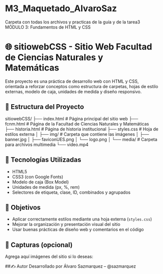 # M3_Maquetado_AlvaroSaz
Carpeta con todas los archivos y practicas de la guía y de la tarea3 MÓDULO 3: Fundamentos de HTML y CSS 

# 🌐 sitiowebCSS - Sitio Web Facultad de Ciencias Naturales y Matemáticas

Este proyecto es una práctica de desarrollo web con HTML y CSS, orientada a reforzar conceptos como estructura de carpetas, hojas de estilo externas, modelo de caja, unidades de medida y diseño responsivo. 

## 📁 Estructura del Proyecto

sitiowebCSS/
├── index.html # Página principal del sitio web
├── fcnm.html # Página de la Facultad de Ciencias Naturales y Matemáticas
├── historia.html # Página de historia institucional
├── styles.css # Hoja de estilos externa
│
├── img/ # Carpeta que contiene las imágenes
│    ├── banner.jpg
│    ├── faviconUES.png
│    └── logo.png
│
└── media/ # Carpeta para archivos multimedia
      └── video.mp4

## 🧰 Tecnologías Utilizadas

- HTML5
- CSS3 (con Google Fonts)
- Modelo de caja (Box Model)
- Unidades de medida (px, %, rem)
- Selectores de etiqueta, clase, ID, combinados y agrupados

## 🎯 Objetivos

- Aplicar correctamente estilos mediante una hoja externa (`styles.css`)
- Mejorar la organización y presentación visual del sitio
- Usar buenas prácticas de diseño web y comentarios en el código

## 📸 Capturas (opcional)

Agrega aquí imágenes del sitio si lo deseas:

##✍️ Autor
Desarrollado por Álvaro Sazmarquez – @sazmarquez
